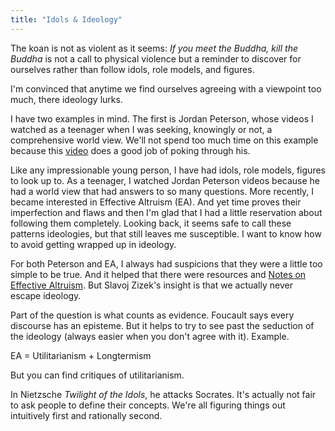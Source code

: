 ```yaml
---
title: "Idols & Ideology"
---
```


The koan is not as violent as it seems: _If you meet the Buddha, kill the Buddha_ is not a call to physical violence but a reminder to discover for ourselves rather than follow idols, role models, and figures. 

I'm convinced that anytime we find ourselves agreeing with a viewpoint too much, there ideology lurks.

I have two examples in mind. The first is Jordan Peterson, whose videos I watched as a teenager when I was seeking, knowingly or not, a comprehensive world view. We'll not spend too much time on this example because this [video](https://www.youtube.com/watch?v=m81q-ZkfBm0) does a good job of poking through his. 

Like any impressionable young person, I have had idols, role models, figures to look up to. As a teenager, I watched Jordan Peterson videos because he had a world view that had answers to so many questions. More recently, I became interested in Effective Altruism (EA). And yet time proves their imperfection and flaws and then I'm glad that I had a little reservation about following them completely. Looking back, it seems safe to call these patterns ideologies, but that still leaves me susceptible. I want to know how to avoid getting wrapped up in ideology.

For both Peterson and EA, I always had suspicions that they were a little too simple to be true. And it helped that there were resources  and [Notes on Effective Altruism](https://michaelnotebook.com/eanotes/). But Slavoj Zizek's insight is that we actually never escape ideology. 

Part of the question is what counts as evidence. Foucault says every discourse has an episteme. But it helps to try to see past the seduction of the ideology (always easier when you don't agree with it). Example.

EA = Utilitarianism + Longtermism

But you can find critiques of utilitarianism. 


In Nietzsche _Twilight of the Idols_, he attacks Socrates. It's actually not fair to ask people to define their concepts. We're all figuring things out intuitively first and rationally second. 